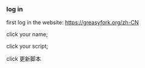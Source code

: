 ### log in 

first log in the website: https://greasyfork.org/zh-CN

click your name;

click your script; 

click 更新脚本